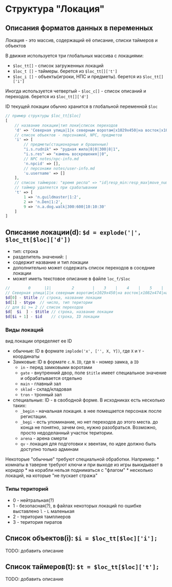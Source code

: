 # Структура "Локация"

## Описания форматов данных в переменных

Локация - это массив, содержащий её описание, списки таймеров и объектов

В движке используется три глобальных массива с локациями:
* `$loc_tt[]` - список загруженных локаций
* `$loc_t []` - таймеры. берется из `$loc_tt[]['t']`
* `$loc_i []` - объекты(игроки, НПС и предметы). берется из `$loc_tt[]['i']`

Иногда используется четвертый - `$loc_c[]` - список описаний и переходов. берется из `$loc_tt[]['d']`

ID текущей локации обычно хранится в глобальной переменной `$loc`

```php
// пример структуры $loc_tt[$loc]
[
    // название локации|тип локи|список переходов
    'd' => 'Северная улица|1|к северным воротам|x1029x450|на восток|x1082x474|на юг|x1039x492|на запад|x1017x471',
    // список объектов - персонажей, NPC, предметов
    'i' => [
        // предметы(стационарные и брошенные)
        "i.s.rudnik" => "рудная жила|8|0|300|8|1",
        "i.s.res" => "камень воскрешения||0",
        // NPC notes/npc-info.md
        'n.npcid' => [],
        // персонажи notes/user-info.md
        'u.username' => []
    ],
    // список таймеров: "время респа" => "id|resp_min:resp_max|move_num:time_min:time_max"
    // таймер удаляется при срабатывании
    't' => [
        1 => 'n.guildmaster|1:2',
        2 => 'n.Den|1:2',
        9 => 'n.a.dog.walk|300:600|10:10:30'
    ]
]
```
## Описание локации(d): `$d = explode('|', $loc_tt[$loc]['d'])`

* тип: строка
* разделитель значений: `|`
* содержит название и тип локации
* дополнительно может содержать список переходов в соседние локации
* может иметь текстовое описание в файле `loc_f/$loc`

```php
//        0      |1|         2        |    3    |    4    |    5    |  6  |    7    |   8    |    9
// Северная улица|1|к северным воротам|x1029x450|на восток|x1082x474|на юг|x1039x492|на запад|x1017x471
$d[0] - $title // строка, название локации
$d[1] - $type  // число, тип територии
// для $i >= 2 // список переходов
$d[  $i  ] - $title // строка, название локации
$d[$i + 1] - $id    // строка, ID локации
```
### Виды локаций

вид локации определяет ее ID
* обычные: ID в формате `implode('x', ['', X, Y])`, где `X` и `Y` - координаты
* Замковые: ID в формате `c.N.ID`, где `N` - номер замка, а `ID`
    * `in` - перед замковыми воротами
    * `gate` - внутренний двор, поле `$title` имеет специальное значение и обрабатывается отдельно 
    * `main` - главный зал
    * `sklad` - склад/кладовая
    * `tron` - тронный зал
* специальные: ID - в свободной форме. В исходниках есть несколько таких:
    * `_begin` - начальная локация. в нее помещается персонаж после регистации.
    * `_begi` - есть упоминание, но нет переходов до этого места.
        до конца не понятно, зачем оно, нужно разобраться.
        Возможно, просто недоделанный участок територии.
    * `arena` - арена смерти
    * `qv` - локация для подготовки к эвентам, по идее должно быть доступно только админам

Некоторые "обычные" требуют специальной обработки. Например:
    * комнаты в таверне требуют ключи и при выходе из игры выкидывает в коридор
    * на корабли нельзя подниматься с "флагом"
    * несколько локаций, на которые "не пускает стража"

### Типы територий

* 0 - нейтральная(?)
* 1 - безопасная(?), в файлах некоторых локаций по ошибке выставлено `l` - `L` маленькая
* 2 - територия тамплиеров
* 3 - територия пиратов

## Список объектов(i): `$i = $loc_tt[$loc]['i'];`

TODO: добавить описание

## Список таймеров(t): `$t = $loc_tt[$loc]['t'];`

TODO: добавить описание